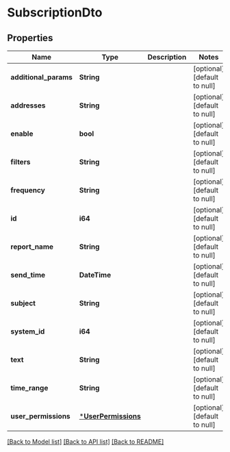 # SubscriptionDto

## Properties

| Name                  | Type                                       | Description | Notes                        |
| --------------------- | ------------------------------------------ | ----------- | ---------------------------- |
| **additional_params** | **String**                                 |             | [optional] [default to null] |
| **addresses**         | **String**                                 |             | [optional] [default to null] |
| **enable**            | **bool**                                   |             | [optional] [default to null] |
| **filters**           | **String**                                 |             | [optional] [default to null] |
| **frequency**         | **String**                                 |             | [optional] [default to null] |
| **id**                | **i64**                                    |             | [optional] [default to null] |
| **report_name**       | **String**                                 |             | [optional] [default to null] |
| **send_time**         | **DateTime<Utc>**                          |             | [optional] [default to null] |
| **subject**           | **String**                                 |             | [optional] [default to null] |
| **system_id**         | **i64**                                    |             | [optional] [default to null] |
| **text**              | **String**                                 |             | [optional] [default to null] |
| **time_range**        | **String**                                 |             | [optional] [default to null] |
| **user_permissions**  | [***UserPermissions**](UserPermissions.md) |             | [optional] [default to null] |

[[Back to Model list]](../README.md#documentation-for-models) [[Back to API list]](../README.md#documentation-for-api-endpoints) [[Back to README]](../README.md)
